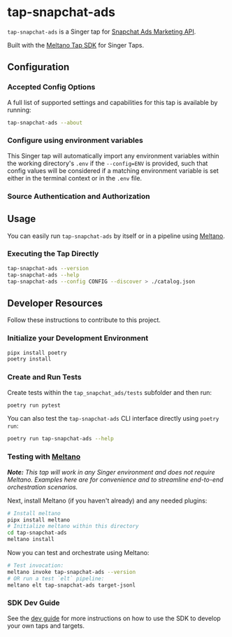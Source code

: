 # tap-snapchat-ads

`tap-snapchat-ads` is a Singer tap for [Snapchat Ads Marketing API](https://marketingapi.snapchat.com/docs).

Built with the [Meltano Tap SDK](https://sdk.meltano.com) for Singer Taps.

<!--

Developer TODO: Update the below as needed to correctly describe the install procedure. For instance, if you do not have a PyPi repo, or if you want users to directly install from your git repo, you can modify this step as appropriate.

## Installation

Install from PyPi:

```bash
pipx install tap-snapchat-ads
```

Install from GitHub:

```bash
pipx install git+https://github.com/ORG_NAME/tap-snapchat-ads.git@main
```

-->

## Configuration

### Accepted Config Options

<!--
Developer TODO: Provide a list of config options accepted by the tap.

This section can be created by copy-pasting the CLI output from:

```
tap-snapchat-ads --about --format=markdown
```
-->

A full list of supported settings and capabilities for this
tap is available by running:

```bash
tap-snapchat-ads --about
```

### Configure using environment variables

This Singer tap will automatically import any environment variables within the working directory's
`.env` if the `--config=ENV` is provided, such that config values will be considered if a matching
environment variable is set either in the terminal context or in the `.env` file.

### Source Authentication and Authorization

<!--
Developer TODO: If your tap requires special access on the source system, or any special authentication requirements, provide those here.
-->

## Usage

You can easily run `tap-snapchat-ads` by itself or in a pipeline using [Meltano](https://meltano.com/).

### Executing the Tap Directly

```bash
tap-snapchat-ads --version
tap-snapchat-ads --help
tap-snapchat-ads --config CONFIG --discover > ./catalog.json
```

## Developer Resources

Follow these instructions to contribute to this project.

### Initialize your Development Environment

```bash
pipx install poetry
poetry install
```

### Create and Run Tests

Create tests within the `tap_snapchat_ads/tests` subfolder and
  then run:

```bash
poetry run pytest
```

You can also test the `tap-snapchat-ads` CLI interface directly using `poetry run`:

```bash
poetry run tap-snapchat-ads --help
```

### Testing with [Meltano](https://www.meltano.com)

_**Note:** This tap will work in any Singer environment and does not require Meltano.
Examples here are for convenience and to streamline end-to-end orchestration scenarios._

<!--
Developer TODO:
Your project comes with a custom `meltano.yml` project file already created. Open the `meltano.yml` and follow any "TODO" items listed in
the file.
-->

Next, install Meltano (if you haven't already) and any needed plugins:

```bash
# Install meltano
pipx install meltano
# Initialize meltano within this directory
cd tap-snapchat-ads
meltano install
```

Now you can test and orchestrate using Meltano:

```bash
# Test invocation:
meltano invoke tap-snapchat-ads --version
# OR run a test `elt` pipeline:
meltano elt tap-snapchat-ads target-jsonl
```

### SDK Dev Guide

See the [dev guide](https://sdk.meltano.com/en/latest/dev_guide.html) for more instructions on how to use the SDK to
develop your own taps and targets.
